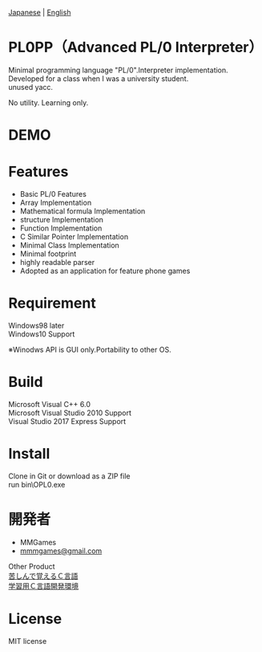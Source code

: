 
[Japanese](README.md) | [English](README.en.md)

# PL0PP（Advanced PL/0 Interpreter）
 
Minimal programming language "PL/0".Interpreter implementation.  
Developed for a class when I was a university student.  
unused yacc.  
  
No utility. Learning only.  
 
# DEMO
 
 
# Features
 
* Basic PL/0 Features
* Array Implementation
* Mathematical formula Implementation
* structure Implementation
* Function Implementation
* C Similar Pointer Implementation
* Minimal Class Implementation
* Minimal footprint
* highly readable parser
* Adopted as an application for feature phone games
 
# Requirement

Windows98 later  
Windows10 Support  
  
※Winodws API is GUI only.Portability to other OS.  
 
# Build

Microsoft Visual C++ 6.0  
Microsoft Visual Studio 2010 Support  
Visual Studio 2017 Express Support  
 
# Install
 
Clone in Git or download as a ZIP file  
run bin\OPL0.exe  
 
# 開発者
 
* MMGames
* mmmgames@gmail.com

Other Product  
[苦しんで覚えるＣ言語](https://9cguide.appspot.com/)  
[学習用Ｃ言語開発環境](https://forest.watch.impress.co.jp/library/software/gakucgengo/)  
 
# License

MIT license  
